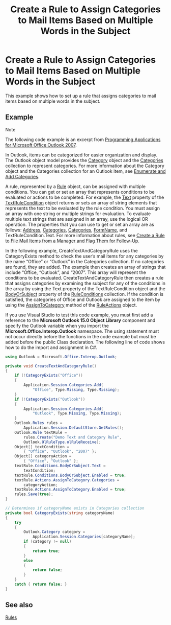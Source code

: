 ﻿---
title: 'Create a Rule to Assign Categories to Mail Items Based on Multiple Words in the Subject'
TOCTitle: 'Create a Rule to Assign Categories to Mail Items Based on Multiple Words in the Subject'
ms:assetid: 6e1fa40c-edf3-407c-9e90-99f634fa8e24
ms:mtpsurl: https://msdn.microsoft.com/en-us/library/Ff424472(v=office.15)
ms:contentKeyID: 55119918
ms.date: 07/24/2014
mtps_version: v=office.15


---

# Create a Rule to Assign Categories to Mail Items Based on Multiple Words in the Subject

This example shows how to set up a rule that assigns categories to mail items based on multiple words in the subject.

## Example

> [!NOTE] 
> The following code example is an excerpt from [Programming Applications for Microsoft Office Outlook 2007](https://www.amazon.com/gp/product/0735622493?ie=UTF8&tag=msmsdn-20&linkCode=as2&camp=1789&creative=9325&creativeASIN=0735622493).


In Outlook, items can be categorized for easier organization and display. The Outlook object model provides the [Category](https://msdn.microsoft.com/en-us/library/bb623480\(v=office.15\)) object and the [Categories](https://msdn.microsoft.com/en-us/library/bb623535\(v=office.15\)) collection to represent categories. For more information about the Category object and the Categories collection for an Outlook item, see [Enumerate and Add Categories](how-to-enumerate-and-add-categories.md).

A rule, represented by a [Rule](https://msdn.microsoft.com/en-us/library/bb647152\(v=office.15\)) object, can be assigned with multiple conditions. You can get or set an array that represents conditions to be evaluated or actions to be completed. For example, the [Text](https://msdn.microsoft.com/en-us/library/bb611271\(v=office.15\)) property of the [TextRuleCondition](https://msdn.microsoft.com/en-us/library/bb644796\(v=office.15\)) object returns or sets an array of string elements that represents the text to be evaluated by the rule condition. You must assign an array with one string or multiple strings for evaluation. To evaluate multiple text strings that are assigned in an array, use the logical OR operation. The properties that you can use to get or set an array are as follows: [Address](https://msdn.microsoft.com/en-us/library/bb647045\(v=office.15\)), [Categories](https://msdn.microsoft.com/en-us/library/bb611021\(v=office.15\)), [Categories](https://msdn.microsoft.com/en-us/library/bb612345\(v=office.15\)), [FormName](https://msdn.microsoft.com/en-us/library/bb647042\(v=office.15\)), and TextRuleCondition.Text. For more information about rules, see [Create a Rule to File Mail Items from a Manager and Flag Them for Follow-Up](how-to-create-a-rule-to-file-mail-items-from-a-manager-and-flag-them-for-follow-up.md).

In the following example, CreateTextAndCategoryRule uses the CategoryExists method to check the user’s mail items for any categories by the name “Office” or “Outlook” in the Categories collection. If no categories are found, they are added. The example then creates an array of strings that include “Office, “Outlook”, and “2007”. This array will represent the conditions to be evaluated. CreateTextAndCategoryRule then creates a rule that assigns categories by examining the subject for any of the conditions in the array by using the Text property of the TextRuleCondition object and the [BodyOrSubject](https://msdn.microsoft.com/en-us/library/bb612744\(v=office.15\)) property of the [RuleConditions](https://msdn.microsoft.com/en-us/library/bb610965\(v=office.15\)) collection. If the condition is satisfied, the categories of Office and Outlook are assigned to the item by using the [AssignToCategory](https://msdn.microsoft.com/en-us/library/bb623146\(v=office.15\)) method of the [RuleActions](https://msdn.microsoft.com/en-us/library/bb610113\(v=office.15\)) object.

If you use Visual Studio to test this code example, you must first add a reference to the **Microsoft Outlook 15.0 Object Library** component and specify the Outlook variable when you import the **Microsoft.Office.Interop.Outlook** namespace. The using statement must not occur directly before the functions in the code example but must be added before the public Class declaration. The following line of code shows how to do the import and assignment in C\#.

```csharp
using Outlook = Microsoft.Office.Interop.Outlook;
```

```csharp
private void CreateTextAndCategoryRule()
{
    if (!CategoryExists("Office"))
    {
        Application.Session.Categories.Add(
            "Office", Type.Missing, Type.Missing);
    }
    if (!CategoryExists("Outlook"))
    {
        Application.Session.Categories.Add(
            "Outlook", Type.Missing, Type.Missing);
    }
    Outlook.Rules rules =
        Application.Session.DefaultStore.GetRules();
    Outlook.Rule textRule =
        rules.Create("Demo Text and Category Rule",
        Outlook.OlRuleType.olRuleReceive);
    Object[] textCondition = 
        { "Office", "Outlook", "2007" };
    Object[] categoryAction = 
        { "Office", "Outlook" };
    textRule.Conditions.BodyOrSubject.Text =
        textCondition;
    textRule.Conditions.BodyOrSubject.Enabled = true;
    textRule.Actions.AssignToCategory.Categories =
        categoryAction;
    textRule.Actions.AssignToCategory.Enabled = true;
    rules.Save(true);
}

// Determines if categoryName exists in Categories collection
private bool CategoryExists(string categoryName)
{
    try
    {
        Outlook.Category category =
            Application.Session.Categories[categoryName];
        if (category != null)
        {
            return true;
        }
        else
        {
            return false;
        }
    }
    catch { return false; }
}
```

## See also



[Rules](rules.md)

